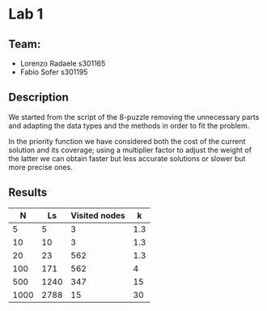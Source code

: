 # Lab 1
## Team: 
- Lorenzo Radaele s301165
- Fabio Sofer s301195

## Description
We started from the script of the 8-puzzle removing the unnecessary parts and adapting the data types and the methods in order to fit the problem.

In the priority function we have considered both the cost of the current solution and its coverage; using a multiplier factor to adjust the weight of the latter we can obtain faster but less accurate solutions or slower but more precise ones.

## Results

| N                | Ls       | Visited nodes | k |
|-----------------------|----------|---------------|-------|
| 5               | 5 |     3          | 1.3 |
| 10 |  10 |       3        | 1.3 |
| 20 | 23 |      562         | 1.3 |
| 100   | 171 |    562           | 4 |
| 500    | 1240 |   347            | 15 |
| 1000    | 2788 |     15          | 30 |